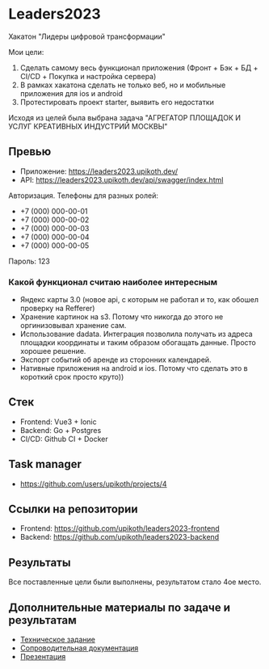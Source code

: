 # Leaders2023

Хакатон "Лидеры цифровой трансформации"

Мои цели:
1. Сделать самому весь функционал приложения (Фронт + Бэк + БД + CI/CD + Покупка и настройка сервера)
2. В рамках хакатона сделать не только веб, но и мобильные приложения для ios и android
3. Протестировать проект starter, выявить его недостатки

Исходя из целей была выбрана задача "АГРЕГАТОР ПЛОЩАДОК И УСЛУГ КРЕАТИВНЫХ ИНДУСТРИЙ МОСКВЫ"

## Превью

- Приложение: https://leaders2023.upikoth.dev/
- API: https://leaders2023.upikoth.dev/api/swagger/index.html

Авторизация. Телефоны для разных ролей:

- +7 (000) 000-00-01
- +7 (000) 000-00-02
- +7 (000) 000-00-03
- +7 (000) 000-00-04
- +7 (000) 000-00-05

Пароль: 123

### Какой функционал считаю наиболее интересным

- Яндекс карты 3.0 (новое api, с которым не работал и то, как обошел проверку на Refferer)
- Хранение картинок на s3. Потому что никогда до этого не оргинизовывал хранение сам.
- Использование dadata. Интеграция позволила получать из адреса площадки координаты и таким образом обогащать данные. Просто хорошее решение.
- Экспорт событий об аренде из сторонних календарей.
- Нативные приложения на android и ios. Потому что сделать это в короткий срок просто круто))

## Стек

+ Frontend: Vue3 + Ionic
+ Backend: Go + Postgres
+ CI/CD: Github CI + Docker

## Task manager

- https://github.com/users/upikoth/projects/4

## Ссылки на репозитории

- Frontend: https://github.com/upikoth/leaders2023-frontend
- Backend: https://github.com/upikoth/leaders2023-backend

## Результаты

Все поставленные цели были выполнены, результатом стало 4ое место.

## Дополнительные материалы по задаче и результатам

- [Техническое задание](./tz.pdf)
- [Сопроводительная документация](./docs.pdf)
- [Презентация](./presentation.pdf)
